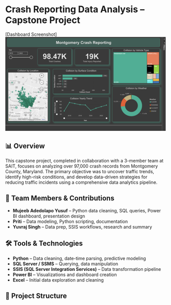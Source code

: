 # Crash Reporting Data Analysis – Capstone Project



[Dashboard Screenshot] <img src="Dashboard Screenshot.png">

## 📊 Overview

This capstone project, completed in collaboration with a 3-member team at SAIT, focuses on analyzing over 97,000 crash records from Montgomery County, Maryland. The primary objective was to uncover traffic trends, identify high-risk conditions, and develop data-driven strategies for reducing traffic incidents using a comprehensive data analytics pipeline.

## 👥 Team Members & Contributions

- **Mujeeb Adedolapo Yusuf** – Python data cleaning, SQL queries, Power BI dashboard, presentation design
- **Priti** – Data modeling, Python scripting, documentation
- **Yuvraj Singh** – Data prep, SSIS workflows, research and summary

## 🛠 Tools & Technologies

- **Python** – Data cleaning, date-time parsing, predictive modeling
- **SQL Server / SSMS** – Querying, data manipulation
- **SSIS (SQL Server Integration Services)** – Data transformation pipeline
- **Power BI** – Visualizations and dashboard creation
- **Excel** – Initial data exploration and cleaning

## 📂 Project Structure


